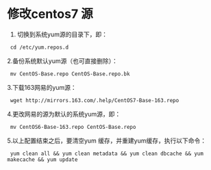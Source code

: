 # 修改centos7 源

1. 切换到系统yum源的目录下，即：

 ```shell 
  cd /etc/yum.repos.d 
 ```

2.备份系统默认yum源（也可直接删除）：

 ```shell 
  mv CentOS-Base.repo CentOS-Base.repo.bk
 ```
3.下载163网易的yum源：

 ```shell 
  wget http://mirrors.163.com/.help/CentOS7-Base-163.repo
 ```
4.更改网易的源为默认的系统yum源，即：

 ```shell 
  mv CentOS6-Base-163.repo CentOS-Base.repo 
 ```
5.以上配置结束之后，要清空yum 缓存，并重建yum缓存，执行以下命令：

 ```shell 
  yum clean all && yum clean metadata && yum clean dbcache && yum makecache && yum update
 ```
